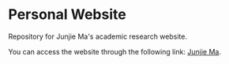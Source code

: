 # Personal Website
Repository for Junjie Ma's academic research website.

You can access the website through the following link: [Junjie Ma](https://junjiema.cn).
